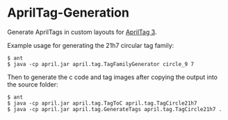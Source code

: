 AprilTag-Generation
===================

Generate AprilTags in custom layouts for [AprilTag 3](https://github.com/AprilRobotics/apriltag-generation).

Example usage for generating the 21h7 circular tag family:
```
$ ant
$ java -cp april.jar april.tag.TagFamilyGenerator circle_9 7
```
Then to generate the c code and tag images after copying the output into the source folder:
```
$ ant
$ java -cp april.jar april.tag.TagToC april.tag.TagCircle21h7
$ java -cp april.jar april.tag.GenerateTags april.tag.TagCircle21h7 .
```
